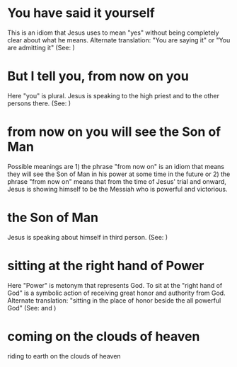 
# You have said it yourself
This is an idiom that Jesus uses to mean "yes" without being completely clear about what he means. Alternate translation: "You are saying it" or "You are admitting it" (See: )

# But I tell you, from now on you
Here "you" is plural. Jesus is speaking to the high priest and to the other persons there. (See: )

# from now on you will see the Son of Man
Possible meanings are 1) the phrase "from now on" is an idiom that means they will see the Son of Man in his power at some time in the future or 2) the phrase "from now on" means that from the time of Jesus' trial and onward, Jesus is showing himself to be the Messiah who is powerful and victorious.

# the Son of Man
Jesus is speaking about himself in third person. (See: )

# sitting at the right hand of Power
Here "Power" is metonym that represents God. To sit at the "right hand of God" is a symbolic action of receiving great honor and authority from God. Alternate translation: "sitting in the place of honor beside the all
powerful God" (See:  and )

# coming on the clouds of heaven
riding to earth on the clouds of heaven